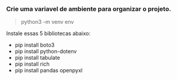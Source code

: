 ### Crie uma variavel de ambiente para organizar o projeto.
> python3 -m venv env

Instale essas 5 bibliotecas abaixo:
- pip install boto3
- pip install python-dotenv
- pip install tabulate
- pip install rich
- pip install pandas openpyxl
